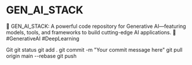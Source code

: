 # GEN_AI_STACK
🧠 GEN_AI_STACK: A powerful code repository for Generative AI—featuring models, tools, and frameworks to build cutting-edge AI applications. 🚀 #GenerativeAI #DeepLearning


Git
git status
git add .
git commit -m "Your commit message here"
git pull origin main --rebase
git push
